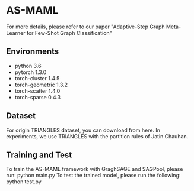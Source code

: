 # AS-MAML
For more details, please refer to our paper "Adaptive-Step Graph Meta-Learner for Few-Shot Graph Classification"

## Environments
- python                    3.6
- pytorch                   1.3.0
- torch-cluster             1.4.5                    
- torch-geometric           1.3.2                     
- torch-scatter             1.4.0                     
- torch-sparse              0.4.3  

## Dataset
For origin TRIANGLES dataset, you can download from here. In experiments, we use TRIANGLES with the partition rules of Jatin Chauhan.
## Training and Test 
To train the AS-MAML framework with GraghSAGE and SAGPool, please run:
python main.py 
To test the trained model, please run the following:
python test.py 
